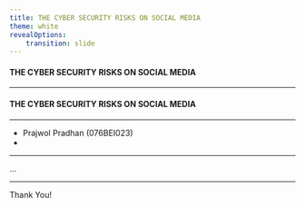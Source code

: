 ```yaml
---
title: THE CYBER SECURITY RISKS ON SOCIAL MEDIA
theme: white
revealOptions:
    transition: slide
---
```


<!-- .slide: data-auto-animate -->
#### THE CYBER SECURITY RISKS ON SOCIAL MEDIA

----

<!-- .slide: data-auto-animate -->
<div class="presentation_title">
    <h4> THE CYBER SECURITY RISKS ON SOCIAL MEDIA </h4>
</div>

<hr>

- Prajwol Pradhan (076BEI023)
- 

---

...

---

Thank You!